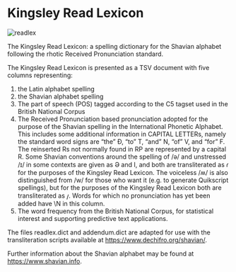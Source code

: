 # Kingsley Read Lexicon

![readlex](https://user-images.githubusercontent.com/59408625/153301890-778c9099-8304-48ba-b6b3-dc4ff3e6bd1c.png)

The Kingsley Read Lexicon: a spelling dictionary for the Shavian alphabet following the rhotic Received Pronunciation standard.

The Kingsley Read Lexicon is presented as a TSV document with five columns representing:
1. the Latin alphabet spelling
2. the Shavian alphabet spelling
3. The part of speech (POS) tagged according to the C5 tagset used in the British National Corpus
4. The Received Pronunciation based pronunciation adopted for the purpose of the Shavian spelling in the International Phonetic Alphabet. This includes some additional information in CAPITAL LETTERs, namely the standard word signs are “the” Ð, “to” T, “and” N, “of” V, and “for” F. The reinserted Rs not normally found in RP are represented by a capital R. Some Shavian conventions around the spelling of /ə/ and unstressed /ɪ/ in some contexts are given as Ə and I, and both are transliterated as 𐑩 for the purposes of the Kingsley Read Lexicon. The voiceless /ʍ/ is also distinguished from /w/ for those who want it (e.g. to generate Quikscript spellings), but for the purposes of the Kingsley Read Lexicon both are transliterated as 𐑢. Words for which no pronunciation has yet been added have \N in this column.
5. The word frequency from the British National Corpus, for statistical interest and supporting predictive text applications.

The files readlex.dict and addendum.dict are adapted for use with the transliteration scripts available at https://www.dechifro.org/shavian/.

Further information about the Shavian alphabet may be found at https://www.shavian.info.

